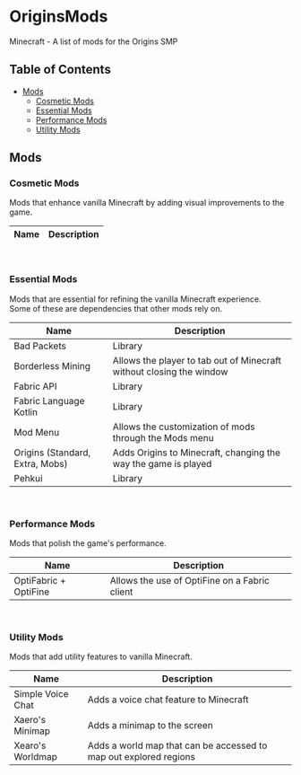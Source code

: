 # OriginsMods
Minecraft - A list of mods for the Origins SMP



## Table of Contents
- [Mods](#mods)
  - [Cosmetic Mods](#cosmetic-mods)
  - [Essential Mods](#essential-mods)
  - [Performance Mods](#performance-mods)
  - [Utility Mods](#utility-mods)




## Mods


### Cosmetic Mods
Mods that enhance vanilla Minecraft by adding visual improvements to the game.

Name | Description
---- | -----------
<br>


### Essential Mods
Mods that are essential for refining the vanilla Minecraft experience.<br>
Some of these are dependencies that other mods rely on.

Name | Description
---- | -----------
Bad Packets | Library
Borderless Mining | Allows the player to tab out of Minecraft without closing the window
Fabric API | Library
Fabric Language Kotlin | Library
Mod Menu | Allows the customization of mods through the Mods menu
Origins (Standard, Extra, Mobs) | Adds Origins to Minecraft, changing the way the game is played
Pehkui | Library
<br>

### Performance Mods
Mods that polish the game's performance.

Name | Description
---- | -----------
OptiFabric + OptiFine | Allows the use of OptiFine on a Fabric client
<br>


### Utility Mods
Mods that add utility features to vanilla Minecraft.

Name | Description
---- | -----------
Simple Voice Chat | Adds a voice chat feature to Minecraft
Xaero's Minimap | Adds a minimap to the screen
Xearo's Worldmap | Adds a world map that can be accessed to map out explored regions



